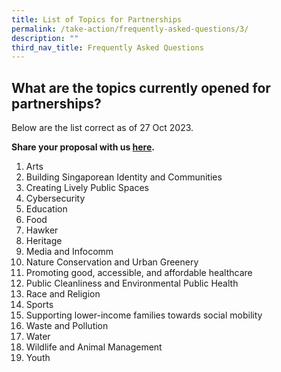 ```yaml
---
title: List of Topics for Partnerships
permalink: /take-action/frequently-asked-questions/3/
description: ""
third_nav_title: Frequently Asked Questions
---
```

## What are the topics currently opened for partnerships? 

Below are the list correct as of 27 Oct 2023. 

**Share your proposal with us [here](https://go.gov.sg/sgpostageform).**

1. Arts
2. Building Singaporean Identity and Communities
3. Creating Lively Public Spaces
4. Cybersecurity
5. Education
6. Food
7. Hawker
8. Heritage
9. Media and Infocomm
10. Nature Conservation and Urban Greenery
11. Promoting good, accessible, and affordable healthcare
12. Public Cleanliness and Environmental Public Health
13. Race and Religion
14. Sports
15. Supporting lower-income families towards social mobility
16. Waste and Pollution
17. Water
18. Wildlife and Animal Management
19. Youth